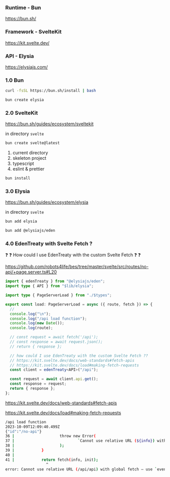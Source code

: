 ### Runtime - Bun

<a href="https://bun.sh/" target="_blank">https://bun.sh/</a>

### Framework - SvelteKit

<a href="https://kit.svelte.dev/" target="_blank">https://kit.svelte.dev/</a>

### API - Elysia

<a href="https://elysiajs.com/" target="_blank">https://elysiajs.com/</a>

### 1.0 Bun

```bash
curl -fsSL https://bun.sh/install | bash
```

```bash
bun create elysia
```

### 2.0 SvelteKit

<a href="https://bun.sh/guides/ecosystem/sveltekit" target="_blank">https://bun.sh/guides/ecosystem/sveltekit</a>

in directory `svelte`

```bash
bun create svelte@latest
```

1. current directory
2. skeleton project
3. typescript
4. eslint & prettier

```bash
bun install
```

### 3.0 Elysia

<a href="https://bun.sh/guides/ecosystem/elysia" target="_blank">https://bun.sh/guides/ecosystem/elysia</a>

in directory `svelte`

```bash
bun add elysia
```

```bash
bun add @elysiajs/eden
```

### 4.0 EdenTreaty with Svelte Fetch ?

:question: :question: How could I use EdenTreaty with the custom Svelte Fetch :question: :question:

<a href="https://github.com/robots4life/bes/tree/master/svelte/src/routes/no-api/+page.server.ts#L20" target="_blank">https://github.com/robots4life/bes/tree/master/svelte/src/routes/no-api/+page.server.ts#L20</a>

```ts
import { edenTreaty } from "@elysiajs/eden";
import type { API } from "$lib/elysia";

import type { PageServerLoad } from "./$types";

export const load: PageServerLoad = async ({ route, fetch }) => {
  //
  console.log("\n");
  console.log("/api load function");
  console.log(new Date());
  console.log(route);

  // const request = await fetch('/api');
  // const response = await request.json();
  // return { response };

  // how could I use EdenTreaty with the custom Svelte Fetch ??
  // https://kit.svelte.dev/docs/web-standards#fetch-apis
  // https://kit.svelte.dev/docs/load#making-fetch-requests
  const client = edenTreaty<API>("/api");

  const request = await client.api.get();
  const response = request;
  return { response };
};
```

<a href="https://kit.svelte.dev/docs/web-standards#fetch-apis" target="_blank">https://kit.svelte.dev/docs/web-standards#fetch-apis</a>

<a href="https://kit.svelte.dev/docs/load#making-fetch-requests" target="_blank">https://kit.svelte.dev/docs/load#making-fetch-requests</a>

```bash
/api load function
2023-10-09T12:09:40.499Z
{"id":"/no-api"}
36 |                    throw new Error(
37 |                            `Cannot use relative URL (${info}) with global fetch — use \`event.fetch\` instead: https://kit.svelte.dev/docs/web-standards#fetch-apis`
38 |                    );
39 |            }
40 |
41 |            return fetch(info, init);
                  ^
error: Cannot use relative URL (/api/api) with global fetch — use `event.fetch` instead: https://kit.svelte.dev/docs/web-standards#fetch-apis

```

